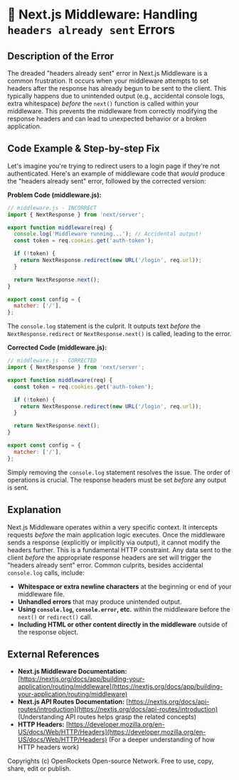# 🐞 Next.js Middleware: Handling `headers already sent` Errors


## Description of the Error

The dreaded "headers already sent" error in Next.js Middleware is a common frustration.  It occurs when your middleware attempts to set headers after the response has already begun to be sent to the client. This typically happens due to unintended output (e.g., accidental console logs, extra whitespace) *before* the `next()` function is called within your middleware.  This prevents the middleware from correctly modifying the response headers and can lead to unexpected behavior or a broken application.

## Code Example & Step-by-step Fix

Let's imagine you're trying to redirect users to a login page if they're not authenticated.  Here's an example of middleware code that *would* produce the "headers already sent" error, followed by the corrected version:

**Problem Code (middleware.js):**

```javascript
// middleware.js - INCORRECT
import { NextResponse } from 'next/server';

export function middleware(req) {
  console.log('Middleware running...'); // Accidental output!
  const token = req.cookies.get('auth-token');

  if (!token) {
    return NextResponse.redirect(new URL('/login', req.url));
  }

  return NextResponse.next();
}

export const config = {
  matcher: ['/'],
};
```

The `console.log` statement is the culprit.  It outputs text *before* the `NextResponse.redirect` or `NextResponse.next()` is called, leading to the error.

**Corrected Code (middleware.js):**

```javascript
// middleware.js - CORRECTED
import { NextResponse } from 'next/server';

export function middleware(req) {
  const token = req.cookies.get('auth-token');

  if (!token) {
    return NextResponse.redirect(new URL('/login', req.url));
  }

  return NextResponse.next();
}

export const config = {
  matcher: ['/'],
};
```

Simply removing the `console.log` statement resolves the issue. The order of operations is crucial.  The response headers must be set *before* any output is sent.

## Explanation

Next.js Middleware operates within a very specific context.  It intercepts requests *before* the main application logic executes.  Once the middleware sends a response (explicitly or implicitly via output), it cannot modify the headers further.  This is a fundamental HTTP constraint.  Any data sent to the client *before* the appropriate response headers are set will trigger the "headers already sent" error.  Common culprits, besides accidental `console.log` calls, include:

* **Whitespace or extra newline characters** at the beginning or end of your middleware file.
* **Unhandled errors** that may produce unintended output.
* **Using `console.log`, `console.error`, etc.** within the middleware before the `next()` or `redirect()` call.
* **Including HTML or other content directly in the middleware** outside of the response object.

## External References

* **Next.js Middleware Documentation:** [https://nextjs.org/docs/app/building-your-application/routing/middleware](https://nextjs.org/docs/app/building-your-application/routing/middleware)
* **Next.js API Routes Documentation:** [https://nextjs.org/docs/api-routes/introduction](https://nextjs.org/docs/api-routes/introduction)  (Understanding API routes helps grasp the related concepts)
* **HTTP Headers:** [https://developer.mozilla.org/en-US/docs/Web/HTTP/Headers](https://developer.mozilla.org/en-US/docs/Web/HTTP/Headers) (For a deeper understanding of how HTTP headers work)


Copyrights (c) OpenRockets Open-source Network. Free to use, copy, share, edit or publish.

